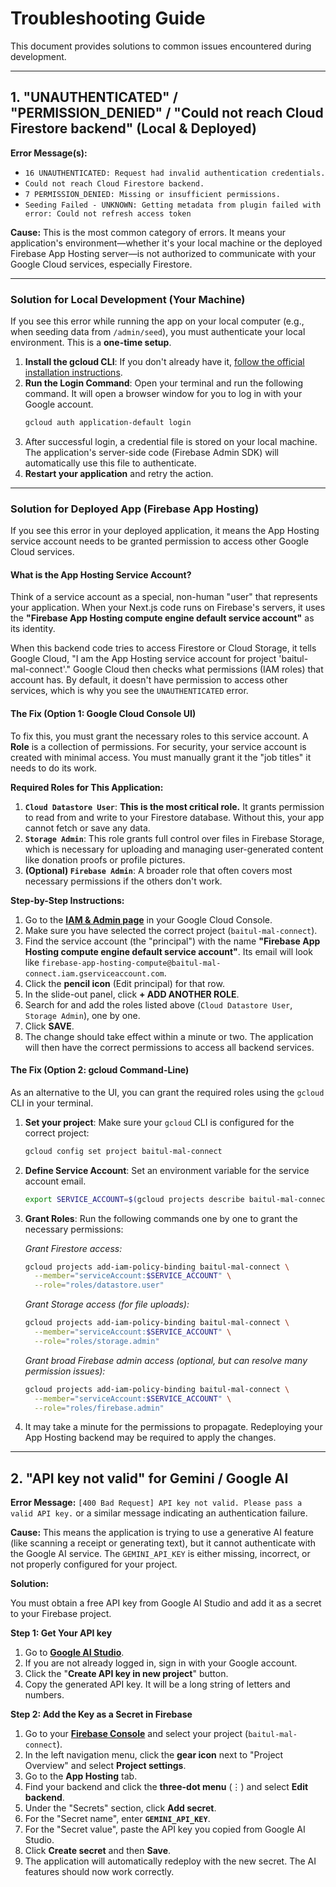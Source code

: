 
# Troubleshooting Guide

This document provides solutions to common issues encountered during development.

---

## 1. "UNAUTHENTICATED" / "PERMISSION_DENIED" / "Could not reach Cloud Firestore backend" (Local & Deployed)

**Error Message(s):**
- `16 UNAUTHENTICATED: Request had invalid authentication credentials.`
- `Could not reach Cloud Firestore backend.`
- `7 PERMISSION_DENIED: Missing or insufficient permissions.`
- `Seeding Failed - UNKNOWN: Getting metadata from plugin failed with error: Could not refresh access token`

**Cause:**
This is the most common category of errors. It means your application's environment—whether it's your local machine or the deployed Firebase App Hosting server—is not authorized to communicate with your Google Cloud services, especially Firestore.

---

### Solution for Local Development (Your Machine)

If you see this error while running the app on your local computer (e.g., when seeding data from `/admin/seed`), you must authenticate your local environment. This is a **one-time setup**.

1.  **Install the gcloud CLI**: If you don't already have it, [follow the official installation instructions](https://cloud.google.com/sdk/docs/install).
2.  **Run the Login Command**: Open your terminal and run the following command. It will open a browser window for you to log in with your Google account.
    ```bash
    gcloud auth application-default login
    ```
3.  After successful login, a credential file is stored on your local machine. The application's server-side code (Firebase Admin SDK) will automatically use this file to authenticate.
4.  **Restart your application** and retry the action.

---

### Solution for Deployed App (Firebase App Hosting)

If you see this error in your deployed application, it means the App Hosting service account needs to be granted permission to access other Google Cloud services.

#### What is the App Hosting Service Account?
Think of a service account as a special, non-human "user" that represents your application. When your Next.js code runs on Firebase's servers, it uses the **"Firebase App Hosting compute engine default service account"** as its identity.

When this backend code tries to access Firestore or Cloud Storage, it tells Google Cloud, "I am the App Hosting service account for project 'baitul-mal-connect'." Google Cloud then checks what permissions (IAM roles) that account has. By default, it doesn't have permission to access other services, which is why you see the `UNAUTHENTICATED` error.

#### The Fix (Option 1: Google Cloud Console UI)

To fix this, you must grant the necessary roles to this service account. A **Role** is a collection of permissions. For security, your service account is created with minimal access. You must manually grant it the "job titles" it needs to do its work.

**Required Roles for This Application:**

1.  **`Cloud Datastore User`**: **This is the most critical role.** It grants permission to read from and write to your Firestore database. Without this, your app cannot fetch or save any data.
2.  **`Storage Admin`**: This role grants full control over files in Firebase Storage, which is necessary for uploading and managing user-generated content like donation proofs or profile pictures.
3.  **(Optional) `Firebase Admin`**: A broader role that often covers most necessary permissions if the others don't work.

**Step-by-Step Instructions:**

1.  Go to the **[IAM & Admin page](https://console.cloud.google.com/iam-admin/iam)** in your Google Cloud Console.
2.  Make sure you have selected the correct project (`baitul-mal-connect`).
3.  Find the service account (the "principal") with the name **"Firebase App Hosting compute engine default service account"**. Its email will look like `firebase-app-hosting-compute@baitul-mal-connect.iam.gserviceaccount.com`.
4.  Click the **pencil icon** (Edit principal) for that row.
5.  In the slide-out panel, click **+ ADD ANOTHER ROLE**.
6.  Search for and add the roles listed above (`Cloud Datastore User`, `Storage Admin`), one by one.
7.  Click **SAVE**.
8.  The change should take effect within a minute or two. The application will then have the correct permissions to access all backend services.

#### The Fix (Option 2: gcloud Command-Line)

As an alternative to the UI, you can grant the required roles using the `gcloud` CLI in your terminal.

1.  **Set your project**: Make sure your `gcloud` CLI is configured for the correct project:
    ```bash
    gcloud config set project baitul-mal-connect
    ```

2.  **Define Service Account**: Set an environment variable for the service account email.
    ```bash
    export SERVICE_ACCOUNT=$(gcloud projects describe baitul-mal-connect --format='value(projectNumber)')-compute@developer.gserviceaccount.com
    ```

3.  **Grant Roles**: Run the following commands one by one to grant the necessary permissions:
    
    *Grant Firestore access:*
    ```bash
    gcloud projects add-iam-policy-binding baitul-mal-connect \
      --member="serviceAccount:$SERVICE_ACCOUNT" \
      --role="roles/datastore.user"
    ```

    *Grant Storage access (for file uploads):*
    ```bash
    gcloud projects add-iam-policy-binding baitul-mal-connect \
      --member="serviceAccount:$SERVICE_ACCOUNT" \
      --role="roles/storage.admin"
    ```
    
    *Grant broad Firebase admin access (optional, but can resolve many permission issues):*
    ```bash
    gcloud projects add-iam-policy-binding baitul-mal-connect \
      --member="serviceAccount:$SERVICE_ACCOUNT" \
      --role="roles/firebase.admin"
    ```
    
4.  It may take a minute for the permissions to propagate. Redeploying your App Hosting backend may be required to apply the changes.

---

## 2. "API key not valid" for Gemini / Google AI

**Error Message:** `[400 Bad Request] API key not valid. Please pass a valid API key.` or a similar message indicating an authentication failure.

**Cause:**
This means the application is trying to use a generative AI feature (like scanning a receipt or generating text), but it cannot authenticate with the Google AI service. The `GEMINI_API_KEY` is either missing, incorrect, or not properly configured for your project.

**Solution:**

You must obtain a free API key from Google AI Studio and add it as a secret to your Firebase project.

**Step 1: Get Your API key**

1.  Go to **[Google AI Studio](https://aistudio.google.com/app/apikey)**.
2.  If you are not already logged in, sign in with your Google account.
3.  Click the "**Create API key in new project**" button.
4.  Copy the generated API key. It will be a long string of letters and numbers.

**Step 2: Add the Key as a Secret in Firebase**

1.  Go to your **[Firebase Console](https://console.firebase.google.com/)** and select your project (`baitul-mal-connect`).
2.  In the left navigation menu, click the **gear icon** next to "Project Overview" and select **Project settings**.
3.  Go to the **App Hosting** tab.
4.  Find your backend and click the **three-dot menu** (⋮) and select **Edit backend**.
5.  Under the "Secrets" section, click **Add secret**.
6.  For the "Secret name", enter **`GEMINI_API_KEY`**.
7.  For the "Secret value", paste the API key you copied from Google AI Studio.
8.  Click **Create secret** and then **Save**.
9.  The application will automatically redeploy with the new secret. The AI features should now work correctly.
